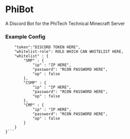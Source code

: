 # PhiBot

A Discord Bot for the PhiTech Technical Minecraft Server

### Example Config
```{
    "token":"DISCORD TOKEN HERE",
    "whitelist-role": ROLE WHICH CAN WHITELIST HERE,
    "whitelist" : {
        "SMP" : {
            "ip" : "IP HERE",
            "password": "RCON PASSWORD HERE",
            "op" : false
        },
        "CSMP" : {
            "ip" : "IP HERE",
            "password": "RCON PASSWORD HERE",
            "op" : false
        },
        "CMP" : {
            "ip" : "IP HERE",
            "password": "RCON PASSWORD HERE",
            "op" : false
        }
    }
}```
